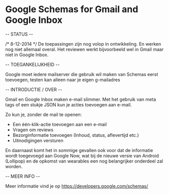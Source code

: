 Google Schemas for Gmail and Google Inbox
=========================================

-- STATUS --

/* 8-12-2014 */
De toepassingen zijn nog volop in ontwikkeling. En werken nog niet allemaal overal.
Het reviewen werkt bijvoorbeeld wel in Gmail maar niet in Google Inbox.


-- TOEGANKELIJKHEID --

Google moet iedere mailserver die gebruik wil maken van Schemas eerst toevoegen, testen kan alleen naar je eigen g-mailadres

-- INTRODUCTIE / OVER --

Gmail en Google Inbox maken e-mail slimmer. 
Met het gebruik van meta tags of een stukje JSON kun je acties toevoegen aan e-mail.

Zo kun je, zonder de mail te openen:
- Een één-klik-actie toevoegen aan een e-mail
- Vragen om reviews
- Bezorginformatie toevoegen (Inhoud, status, aflevertijd etc.)
- Uitnodigingen versturen

En daarnaast komt het in sommige gevallen ook voor dat de informatie wordt toegevoegd aan Google Now, 
wat bij de nieuwe versie van Android (Lollipop) en de opkomst van wearables een nog belangrijker onderdeel zal worden.

-- MEER INFO --

Meer informatie vind je op https://developers.google.com/schemas/
